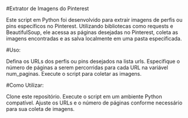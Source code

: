 #Extrator de Imagens do Pinterest

Este script em Python foi desenvolvido para extrair imagens de perfis ou pins específicos no Pinterest. Utilizando bibliotecas como requests e BeautifulSoup, ele acessa as páginas desejadas no Pinterest, coleta as imagens encontradas e as salva localmente em uma pasta especificada.

#Uso:

Defina os URLs dos perfis ou pins desejados na lista urls.
Especifique o número de páginas a serem percorridas para cada URL na variável num_paginas.
Execute o script para coletar as imagens.

#Como Utilizar:

Clone este repositório.
Execute o script em um ambiente Python compatível.
Ajuste os URLs e o número de páginas conforme necessário para sua coleta de imagens.
